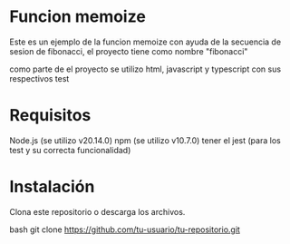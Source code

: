 # Funcion memoize
Este es un ejemplo de la funcion memoize con ayuda de la secuencia de sesion de fibonacci, el proyecto tiene como nombre "fibonacci"

como parte de el proyecto se utilizo html, javascript y typescript con sus respectivos test

# Requisitos
Node.js (se utilizo v20.14.0)
npm (se utilizo v10.7.0)
tener el jest (para los test y su correcta funcionalidad)


# Instalación
Clona este repositorio o descarga los archivos.

bash git clone https://github.com/tu-usuario/tu-repositorio.git
